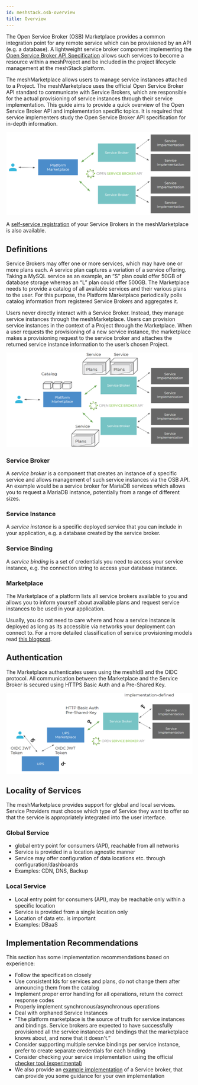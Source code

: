 ```yaml
---
id: meshstack.osb-overview
title: Overview
---
```


The Open Service Broker (OSB) Marketplace provides a common integration point for any remote service which can be provisioned by an API (e.g. a database). A lightweight service broker component implementing the [Open Service Broker API Specification](https://github.com/openservicebrokerapi/servicebroker/blob/v2.14/spec.md) allows such services to become a resource within a meshProject and be included in the project lifecycle management at the meshStack platform.

The meshMarketplace allows users to manage service instances attached to a Project. The meshMarketplace uses the official Open Service Broker API standard to communicate with Service Brokers, which are responsible for the actual provisioning of service instances through their service implementation. This guide aims to provide a quick overview of the Open Service Broker API and implementation specific topics. It is required that service implementers study the Open Service Broker API specification for in-depth information.

![OSB Marketplace integration](assets/osb-overview.png)

A [self-service registration](marketplace.integrations.md) of your Service Brokers in the meshMarketplace is also available.

## Definitions

Service Brokers may offer one or more services, which may have one or more plans each.  A service plan captures a variation of a service offering. Taking a MySQL service as an example, an “S” plan could offer 50GB of database storage whereas an “L” plan could offer 500GB. The Marketplace needs to provide a catalog of all available services and their various plans to the user. For this purpose, the Platform Marketplace periodically polls catalog information from registered Service Brokers and aggregates it.

Users never directly interact with a Service Broker. Instead, they  manage service instances through the meshMarketplace. Users can provision service instances in the context of a Project through the Marketplace. When a user requests the provisioning of a new service instance, the marketplace makes a provisioning request to the service broker and attaches the returned service instance information to the user’s chosen Project.

![OSB Marketplace integration](assets/osb-catalog.png)

### Service Broker

A *service broker* is a component that creates an instance of a specific service and allows management of such service instances via the OSB API. An example would be a service broker for MariaDB services which allows you to request a MariaDB instance, potentially from a range of different sizes.

### Service Instance

A *service instance* is a specific deployed service that you can include in your application, e.g. a database created by the service broker.

### Service Binding

A *service binding* is a set of credentials you need to access your service instance, e.g. the connection string to access your database instance.

### Marketplace

The Marketplace of a platform lists all service brokers available to you and allows you to inform yourself about available plans and request service instances to be used in your application.

Usually, you do not need to care where and how a service instance is deployed as long as its accessible via networks your deployment can connect to. For a more detailed classification of service provisioning models read [this blogpost](https://www.meshcloud.io/en/2018/08/30/platform-services-model-classification/).

## Authentication

The Marketplace authenticates users using the meshIdB and the OIDC protocol. All communication between the Marketplace and the Service Broker is secured using HTTPS Basic Auth and a Pre-Shared Key.

![OSB Marketplace integration](assets/osb-auth.png)

## Locality of Services

The meshMarketplace provides support for global and local services. Service Providers must choose which type of Service they want to offer so that the service is appropriately integrated into the user interface.

### Global Service

- global entry point for consumers (API), reachable from all networks
- Service is provided in a location agnostic manner
- Service may offer configuration of data locations etc. through configuration/dashboards
- Examples: CDN, DNS, Backup

### Local Service

- Local entry point for consumers (API), may be reachable only within a specific location
- Service is provided from a single location only
- Location of data etc. is important
- Examples: DBaaS

## Implementation Recommendations

This section has some implementation recommendations based on experience:

- Follow the specification closely
- Use consistent Ids for services and plans, do not change them after announcing them from the catalog
- Implement proper error handling for all operations, return the correct response codes
- Properly implement synchronous/asynchronous operations
- Deal with orphaned Service Instances
- “The platform marketplace is the source of truth for service instances and bindings. Service brokers are expected to have successfully provisioned all the service instances and bindings that the marketplace knows about, and none that it doesn't.”
- Consider supporting multiple service bindings per service instance, prefer to create separate credentials for each binding
- Consider checking your service implementation using the official [checker tool (experimental)](https://github.com/openservicebrokerapi/osb-checker)
- We also provide an [example implementation](https://github.com/Meshcloud/generic-osb-api) of a Service broker, that can provide you some guidance for your own implementation

